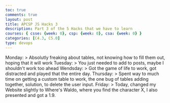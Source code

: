 ```yaml
---
toc: true
comments: true
layout: post
title: APCSP JS Hacks 3
description: Part 3 of the 5 Hacks that we have to learn
courses: { csse: {week: 0}, csp: {week: 0}, csa: {week: 0} }
categories: [C4.3, C5.0]
type: devops
---
```


Monday:
    > Absolutly freaking about tables, not knowing how to fill them out, hoping that it will work
Tuesday:
    > You just needed to add to posts, maybe I shouldn't work too ahead
Wendsday:
    > Got the game of life to work, got distracted and played that the entire day. 
Thursday:
    > Spent way to much time on getting a custom table to work, the one bug of tables adding together, solution, to delete the user input.
Friday:
    > Today, changed my Website slightly to Where's Waldo, where you find the character X, I also presented and got a 1.9.